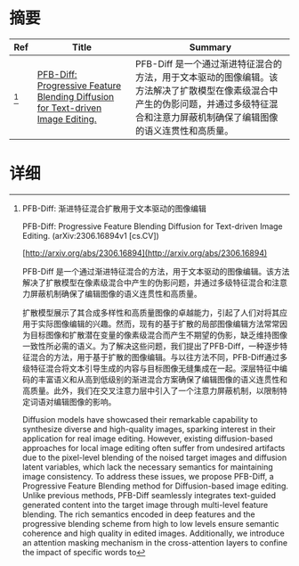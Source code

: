 # 摘要

| Ref | Title | Summary |
| --- | --- | --- |
| [^1] | [PFB-Diff: Progressive Feature Blending Diffusion for Text-driven Image Editing.](http://arxiv.org/abs/2306.16894) | PFB-Diff 是一个通过渐进特征混合的方法，用于文本驱动的图像编辑。该方法解决了扩散模型在像素级混合中产生的伪影问题，并通过多级特征混合和注意力屏蔽机制确保了编辑图像的语义连贯性和高质量。 |

# 详细

[^1]: PFB-Diff: 渐进特征混合扩散用于文本驱动的图像编辑

    PFB-Diff: Progressive Feature Blending Diffusion for Text-driven Image Editing. (arXiv:2306.16894v1 [cs.CV])

    [http://arxiv.org/abs/2306.16894](http://arxiv.org/abs/2306.16894)

    PFB-Diff 是一个通过渐进特征混合的方法，用于文本驱动的图像编辑。该方法解决了扩散模型在像素级混合中产生的伪影问题，并通过多级特征混合和注意力屏蔽机制确保了编辑图像的语义连贯性和高质量。

    

    扩散模型展示了其合成多样性和高质量图像的卓越能力，引起了人们对将其应用于实际图像编辑的兴趣。然而，现有的基于扩散的局部图像编辑方法常常因为目标图像和扩散潜在变量的像素级混合而产生不期望的伪影，缺乏维持图像一致性所必需的语义。为了解决这些问题，我们提出了PFB-Diff，一种逐步特征混合的方法，用于基于扩散的图像编辑。与以往方法不同，PFB-Diff通过多级特征混合将文本引导生成的内容与目标图像无缝集成在一起。深层特征中编码的丰富语义和从高到低级别的渐进混合方案确保了编辑图像的语义连贯性和高质量。此外，我们在交叉注意力层中引入了一个注意力屏蔽机制，以限制特定词语对编辑图像的影响。

    Diffusion models have showcased their remarkable capability to synthesize diverse and high-quality images, sparking interest in their application for real image editing. However, existing diffusion-based approaches for local image editing often suffer from undesired artifacts due to the pixel-level blending of the noised target images and diffusion latent variables, which lack the necessary semantics for maintaining image consistency. To address these issues, we propose PFB-Diff, a Progressive Feature Blending method for Diffusion-based image editing. Unlike previous methods, PFB-Diff seamlessly integrates text-guided generated content into the target image through multi-level feature blending. The rich semantics encoded in deep features and the progressive blending scheme from high to low levels ensure semantic coherence and high quality in edited images. Additionally, we introduce an attention masking mechanism in the cross-attention layers to confine the impact of specific words to 
    

